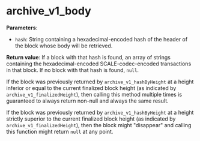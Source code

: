 # archive_v1_body

**Parameters**:

- `hash`: String containing a hexadecimal-encoded hash of the header of the block whose body will be retrieved.

**Return value**: If a block with that hash is found, an array of strings containing the hexadecimal-encoded SCALE-codec-encoded transactions in that block. If no block with that hash is found, `null`.

If the block was previously returned by `archive_v1_hashByHeight` at a height inferior or equal to the current finalized block height (as indicated by `archive_v1_finalizedHeight`), then calling this method multiple times is guaranteed to always return non-null and always the same result.

If the block was previously returned by `archive_v1_hashByHeight` at a height strictly superior to the current finalized block height (as indicated by `archive_v1_finalizedHeight`), then the block might "disappear" and calling this function might return `null` at any point.
